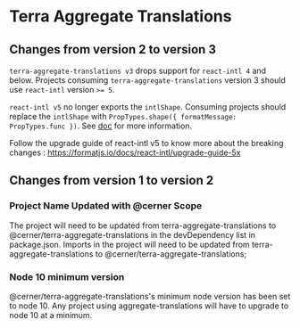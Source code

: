 # Terra Aggregate Translations

## Changes from version 2 to version 3

`terra-aggregate-translations v3` drops support for `react-intl 4` and below. Projects consuming `terra-aggregate-translations` version 3 should use `react-intl` version `>= 5`.

`react-intl v5` no longer exports the `intlShape`. Consuming projects should replace the `intlShape` with `PropTypes.shape({ formatMessage: PropTypes.func })`. See [doc](https://formatjs.io/docs/intl#the-intl-object) for more information.

Follow the upgrade guide of react-intl v5 to know more about the breaking changes : https://formatjs.io/docs/react-intl/upgrade-guide-5x 

## Changes from version 1 to version 2

### Project Name Updated with @cerner Scope

The project will need to be updated from terra-aggregate-translations to @cerner/terra-aggregate-translations in the devDependency list in package.json. Imports in the project will need to be updated from terra-aggregate-translations to @cerner/terra-aggregate-translations;

### Node 10 minimum version

@cerner/terra-aggregate-translations's minimum node version has been set to node 10. Any project using aggregate-translations will have to upgrade to node 10 at a minimum.
